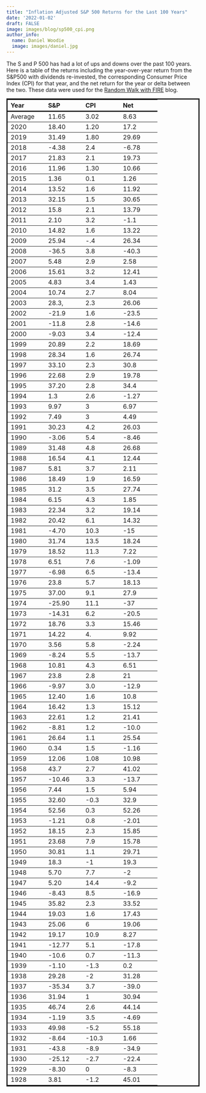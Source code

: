 ```yaml
---
title: "Inflation Adjusted S&P 500 Returns for the Last 100 Years"
date: '2022-01-02'
draft: FALSE
image: images/blog/sp500_cpi.png
author_info:
  name: Daniel Woodie
  image: images/daniel.jpg
---
```


The S and P 500 has had a lot of ups and downs over the past 100 years. Here is a table of the returns including the year-over-year return from the S&P500 with dividends re-invested, the corresponding Consumer Price Index (CPI) for that year, and the net return for the year or delta between the two. These data were used for the <a href="/blog/post-1/" target="_blank">Random Walk with FIRE</a> blog.


| Year        | S&P         | CPI           | Net         |
| :---        | :---        | :---          | :---        |
| Average     | 11.65       | 3.02          | 8.63        |
| 2020        | 18.40       | 1.20         | 17.2           |
| 2019        | 31.49       | 1.80        | 29.69           |
| 2018        | -4.38       | 2.4         | -6.78           |
| 2017        | 21.83       | 2.1         | 19.73           |
| 2016        | 11.96       | 1.30        | 10.66           |
| 2015        | 1.36        | 0.1         | 1.26           |
| 2014        | 13.52       | 1.6        | 11.92           |
| 2013        | 32.15       | 1.5        | 30.65           |
| 2012        | 15.8        | 2.1        | 13.79           |
| 2011        | 2.10        | 3.2        | -1.1           |
| 2010        | 14.82       | 1.6         | 13.22           |
| 2009        | 25.94       | -.4         | 26.34           |
| 2008        | -36.5       | 3.8        | -40.3           |
| 2007        | 5.48        | 2.9        | 2.58           |
| 2006        | 15.61       | 3.2         | 12.41           |
| 2005        | 4.83        | 3.4        | 1.43           |
| 2004        | 10.74       | 2.7        | 8.04           |
| 2003        | 28.3,       | 2.3        | 26.06           |
| 2002        | -21.9       | 1.6        | -23.5           |
| 2001        | -11.8       | 2.8         | -14.6           |
| 2000        | -9.03       | 3.4        | -12.4           |
| 1999        | 20.89       | 2.2         | 18.69           |
| 1998        | 28.34       | 1.6        | 26.74           |
| 1997        | 33.10       | 2.3        | 30.8           |
| 1996        | 22.68       | 2.9        | 19.78           |
| 1995        | 37.20       | 2.8        | 34.4           |
| 1994        | 1.3         | 2.6        | -1.27           |
| 1993        | 9.97        | 3         | 6.97           |
| 1992        | 7.49        | 3        | 4.49           |
| 1991        | 30.23       | 4.2        | 26.03           |
| 1990        | -3.06       | 5.4        | -8.46           |
| 1989        | 31.48       | 4.8        | 26.68           |
| 1988        | 16.54       | 4.1        | 12.44           |
| 1987        | 5.81        | 3.7        | 2.11           |
| 1986        | 18.49       | 1.9        | 16.59           |
| 1985        | 31.2        | 3.5        | 27.74           |
| 1984        | 6.15        | 4.3        | 1.85           |
| 1983        | 22.34       | 3.2        | 19.14           |
| 1982        | 20.42       | 6.1        | 14.32           |
| 1981        | -4.70       | 10.3        | -15           |
| 1980        | 31.74       | 13.5        | 18.24           |
| 1979        | 18.52       | 11.3        | 7.22           |
| 1978        | 6.51        | 7.6        | -1.09           |
| 1977        | -6.98       | 6.5        | -13.4           |
| 1976        | 23.8        | 5.7        | 18.13           |
| 1975        | 37.00       | 9.1        | 27.9           |
| 1974        | -25.90      | 11.1         | -37           |
| 1973        | -14.31      | 6.2        | -20.5           |
| 1972        | 18.76       | 3.3        | 15.46           |
| 1971        | 14.22       | 4.        | 9.92           |
| 1970        | 3.56        | 5.8        | -2.24           |
| 1969        | -8.24       | 5.5         | -13.7           |
| 1968        | 10.81       | 4.3         | 6.51           |
| 1967        | 23.8        | 2.8        | 21           |
| 1966        | -9.97       | 3.0        | -12.9           |
| 1965        | 12.40       | 1.6        | 10.8           |
| 1964        | 16.42       | 1.3        | 15.12           |
| 1963        | 22.61       | 1.2        | 21.41           |
| 1962        | -8.81       | 1.2        | -10.0           |
| 1961        | 26.64       | 1.1        | 25.54           |
| 1960        | 0.34        | 1.5        | -1.16           |
| 1959        | 12.06       | 1.08        | 10.98           |
| 1958        | 43.7        | 2.7        | 41.02           |
| 1957        | -10.46      | 3.3        | -13.7           |
| 1956        | 7.44        | 1.5        | 5.94           |
| 1955        | 32.60       | -0.3        | 32.9           |
| 1954        | 52.56       | 0.3        | 52.26           |
| 1953        | -1.21       | 0.8        | -2.01           |
| 1952        | 18.15       | 2.3        | 15.85           |
| 1951        | 23.68       | 7.9        | 15.78           |
| 1950        | 30.81       | 1.1        | 29.71           |
| 1949        | 18.3        | -1        | 19.3           |
| 1948        | 5.70        | 7.7        | -2           |
| 1947        | 5.20        | 14.4        | -9.2           |
| 1946        | -8.43       | 8.5        | -16.9           |
| 1945        | 35.82       | 2.3        | 33.52           |
| 1944        | 19.03       | 1.6        | 17.43           |
| 1943        | 25.06       | 6        | 19.06           |
| 1942        | 19.17       | 10.9        | 8.27           |
| 1941        | -12.77      | 5.1        | -17.8           |
| 1940        | -10.6       | 0.7        | -11.3           |
| 1939        | -1.10       | -1.3        | 0.2           |
| 1938        | 29.28       | -2        | 31.28           |
| 1937        | -35.34      | 3.7        | -39.0           |
| 1936        | 31.94       | 1        | 30.94           |
| 1935        | 46.74       | 2.6        | 44.14           |
| 1934        | -1.19       | 3.5        | -4.69           |
| 1933        | 49.98       | -5.2        | 55.18           |
| 1932        | -8.64       | -10.3        | 1.66           |
| 1931        | -43.8       | -8.9        | -34.9           |
| 1930        | -25.12      | -2.7        | -22.4           |
| 1929        | -8.30       | 0        | -8.3           |
| 1928        | 3.81        | -1.2        | 45.01           |  



<style>
td {
  width: 20%;
}

table {
  border: solid;
  margin: auto;
}

thead {
  border-bottom: solid;
}

tr {
  border-bottom: solid;
  border-width: thin;
}
</style>
